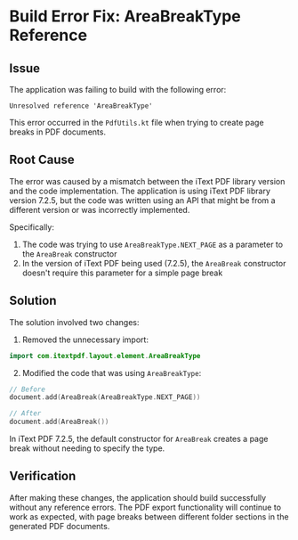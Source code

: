 # Build Error Fix: AreaBreakType Reference

## Issue
The application was failing to build with the following error:
```
Unresolved reference 'AreaBreakType'
```

This error occurred in the `PdfUtils.kt` file when trying to create page breaks in PDF documents.

## Root Cause
The error was caused by a mismatch between the iText PDF library version and the code implementation. The application is using iText PDF library version 7.2.5, but the code was written using an API that might be from a different version or was incorrectly implemented.

Specifically:
1. The code was trying to use `AreaBreakType.NEXT_PAGE` as a parameter to the `AreaBreak` constructor
2. In the version of iText PDF being used (7.2.5), the `AreaBreak` constructor doesn't require this parameter for a simple page break

## Solution
The solution involved two changes:

1. Removed the unnecessary import:
```kotlin
import com.itextpdf.layout.element.AreaBreakType
```

2. Modified the code that was using `AreaBreakType`:
```kotlin
// Before
document.add(AreaBreak(AreaBreakType.NEXT_PAGE))

// After
document.add(AreaBreak())
```

In iText PDF 7.2.5, the default constructor for `AreaBreak` creates a page break without needing to specify the type.

## Verification
After making these changes, the application should build successfully without any reference errors. The PDF export functionality will continue to work as expected, with page breaks between different folder sections in the generated PDF documents. 